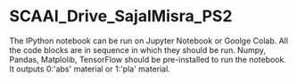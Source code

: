 # SCAAI_Drive_SajalMisra_PS2
The IPython notebook can be run on Jupyter Notebook or Goolge Colab. All the code blocks are in sequence in which they should be run. Numpy, Pandas, Matplolib, TensorFlow should be pre-installed to run the notebook. It outputs 0:'abs' material or 1:'pla' material.
